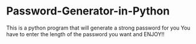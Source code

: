 # Password-Generator-in-Python
This is a python program that will generate a strong password for you 
You have to enter the length of the password you want and
ENJOY!! 
